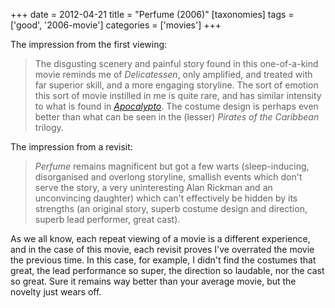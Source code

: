 +++
date = 2012-04-21
title = "Perfume (2006)"
[taxonomies]
tags = ['good', '2006-movie']
categories = ['movies']
+++

The impression from the first viewing:

> The disgusting scenery and painful story found in this one-of-a-kind
> movie reminds me of *Delicatessen*, only amplified, and treated with
> far superior skill, and a more engaging storyline. The sort of emotion
> this sort of movie instilled in me is quite rare, and has similar
> intensity to what is found in [*Apocalypto*]. The costume design is
> perhaps even better than what can be seen in the (lesser) *Pirates of
> the Caribbean* trilogy.

The impression from a revisit:

> *Perfume* remains magnificent but got a few warts (sleep-inducing,
> disorganised and overlong storyline, smallish events which don't
> serve the story, a very uninteresting Alan Rickman and an unconvincing
> daughter) which can't effectively be hidden by its strengths (an
> original story, superb costume design and direction, superb lead
> performer, great cast).

As we all know, each repeat viewing of a movie is a different
experience, and in the case of this movie, each revisit proves I've
overrated the movie the previous time. In this case, for example, I
didn't find the costumes that great, the lead performance so super, the
direction so laudable, nor the cast so great. Sure it remains way better
than your average movie, but the novelty just wears off.

  [*Apocalypto*]: @/apocalypto-2006.md
